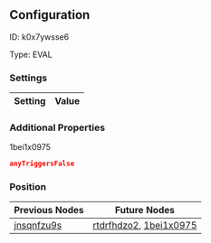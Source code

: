 # <nil>
## Configuration
ID:  k0x7ywsse6

Type: EVAL 


### Settings
| Setting | Value  |
| :------------------------ | ---------------------------------------- |
 




### Additional Properties
1bei1x0975
 ```json 
anyTriggersFalse
```




### Position
| Previous Nodes | Future Nodes |
| :------------- | ------------ |
| [jnsqnfzu9s](./jnsqnfzu9s.md) | [rtdrfhdzo2](./rtdrfhdzo2.md), [1bei1x0975](./1bei1x0975.md) |